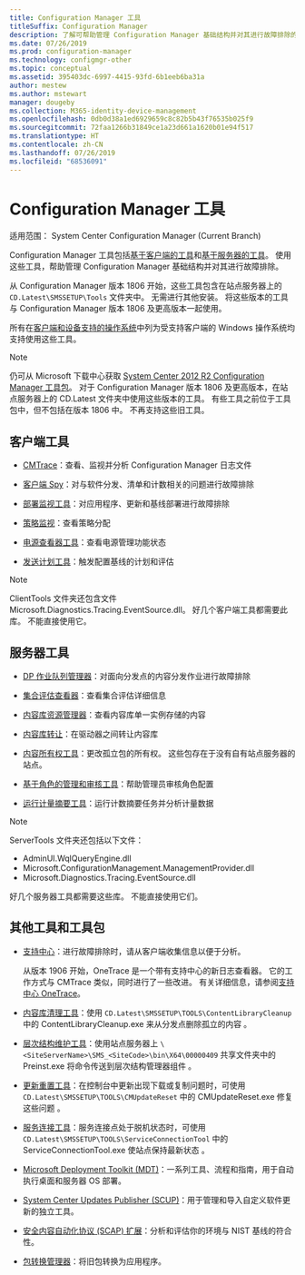 ```yaml
---
title: Configuration Manager 工具
titleSuffix: Configuration Manager
description: 了解可帮助管理 Configuration Manager 基础结构并对其进行故障排除的工具。
ms.date: 07/26/2019
ms.prod: configuration-manager
ms.technology: configmgr-other
ms.topic: conceptual
ms.assetid: 395403dc-6997-4415-93fd-6b1eeb6ba31a
author: mestew
ms.author: mstewart
manager: dougeby
ms.collection: M365-identity-device-management
ms.openlocfilehash: 0db0d38a1ed6929659c8c82b5b43f76535b025f9
ms.sourcegitcommit: 72faa1266b31849ce1a23d661a1620b01e94f517
ms.translationtype: HT
ms.contentlocale: zh-CN
ms.lasthandoff: 07/26/2019
ms.locfileid: "68536091"
---
```

# <a name="configuration-manager-tools"></a>Configuration Manager 工具

适用范围：  System Center Configuration Manager (Current Branch)

Configuration Manager 工具包括[基于客户端的工具](#client-tools)和[基于服务器的工具](#server-tools)。 使用这些工具，帮助管理 Configuration Manager 基础结构并对其进行故障排除。

从 Configuration Manager 版本 1806 开始，这些工具包含在站点服务器上的 `CD.Latest\SMSSETUP\Tools` 文件夹中。 无需进行其他安装。<!--1357145--> 将这些版本的工具与 Configuration Manager 版本 1806 及更高版本一起使用。

所有在[客户端和设备支持的操作系统](https://docs.microsoft.com/sccm/core/plan-design/configs/supported-operating-systems-for-clients-and-devices)中列为受支持客户端的 Windows 操作系统均支持使用这些工具。

> [!Note]  
> 仍可从 Microsoft 下载中心获取 [System Center 2012 R2 Configuration Manager 工具包](https://www.microsoft.com/en-us/download/details.aspx?id=50012)。 对于 Configuration Manager 版本 1806 及更高版本，在站点服务器上的 CD.Latest 文件夹中使用这些版本的工具。 有些工具之前位于工具包中，但不包括在版本 1806 中。 不再支持这些旧工具。


## <a name="client-tools"></a>客户端工具

- [CMTrace](/sccm/core/support/cmtrace)：查看、监视并分析 Configuration Manager 日志文件  

- [客户端 Spy](/sccm/core/support/clispy)：对与软件分发、清单和计数相关的问题进行故障排除

- [部署监视工具](/sccm/core/support/deployment-monitoring-tool)：对应用程序、更新和基线部署进行故障排除  

- [策略监视](/sccm/core/support/policy-spy)：查看策略分配  

- [电源查看器工具](/sccm/core/support/power-viewer-tool)：查看电源管理功能状态  

- [发送计划工具](/sccm/core/support/send-schedule-tool)：触发配置基线的计划和评估  

> [!Note]  
> ClientTools 文件夹还包含文件 Microsoft.Diagnostics.Tracing.EventSource.dll。 好几个客户端工具都需要此库。 不能直接使用它。  


## <a name="server-tools"></a>服务器工具

- [DP 作业队列管理器](/sccm/core/support/dp-job-manager)：对面向分发点的内容分发作业进行故障排除  

- [集合评估查看器](/sccm/core/support/ceviewer)：查看集合评估详细信息  

- [内容库资源管理器](/sccm/core/support/content-library-explorer)：查看内容库单一实例存储的内容  

- [内容库转让](/sccm/core/support/content-library-transfer)：在驱动器之间转让内容库  

- [内容所有权工具](/sccm/core/support/content-ownership-tool)：更改孤立包的所有权。 这些包存在于没有自有站点服务器的站点。  

- [基于角色的管理和审核工具](/sccm/core/support/rbaviewer)：帮助管理员审核角色配置  

- [运行计量摘要工具](/sccm/core/support/run-meter-summ)：运行计数摘要任务并分析计量数据

> [!Note]  
> ServerTools 文件夹还包括以下文件：
>
> - AdminUI.WqlQueryEngine.dll
> - Microsoft.ConfigurationManagement.ManagementProvider.dll
> - Microsoft.Diagnostics.Tracing.EventSource.dll
>
> 好几个服务器工具都需要这些库。 不能直接使用它们。  


## <a name="other-tools-and-toolkits"></a>其他工具和工具包

- [支持中心](/sccm/core/support/support-center)：进行故障排除时，请从客户端收集信息以便于分析。

    从版本 1906 开始，OneTrace  是一个带有支持中心的新日志查看器。 它的工作方式与 CMTrace 类似，同时进行了一些改进。 有关详细信息，请参阅[支持中心 OneTrace](/sccm/core/support/support-center-onetrace)。

- [内容库清理工具](/sccm/core/plan-design/hierarchy/content-library-cleanup-tool)：使用 `CD.Latest\SMSSETUP\TOOLS\ContentLibraryCleanup` 中的 ContentLibraryCleanup.exe 来从分发点删除孤立的内容  。  

- [层次结构维护工具](/sccm/core/servers/manage/hierarchy-maintenance-tool-preinst.exe)：使用站点服务器上 `\<SiteServerName>\SMS_<SiteCode>\bin\X64\00000409` 共享文件夹中的 Preinst.exe 将命令传送到层次结构管理器组件  。  

- [更新重置工具](/sccm/core/servers/manage/update-reset-tool)：在控制台中更新出现下载或复制问题时，可使用 `CD.Latest\SMSSETUP\TOOLS\CMUpdateReset` 中的 CMUpdateReset.exe 修复这些问题  。  

- [服务连接工具](/sccm/core/servers/manage/use-the-service-connection-tool)：服务连接点处于脱机状态时，可使用 `CD.Latest\SMSSETUP\TOOLS\ServiceConnectionTool` 中的 ServiceConnectionTool.exe 使站点保持最新状态  。  

- [Microsoft Deployment Toolkit (MDT)](/sccm/mdt/)：一系列工具、流程和指南，用于自动执行桌面和服务器 OS 部署。

- [System Center Updates Publisher (SCUP)](/sccm/sum/tools/updates-publisher)：用于管理和导入自定义软件更新的独立工具。

- [安全内容自动化协议 (SCAP) 扩展](/sccm/compliance/plan-design/scap/about-scap)：分析和评估你的环境与 NIST 基线的符合性。

- [包转换管理器](/sccm/apps/pcm/package-conversion-manager)：将旧包转换为应用程序。
